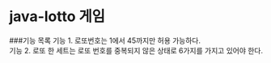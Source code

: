 # java-lotto 게임

###기능 목록
기능 1. 로또번호는 1에서 45까지만 허용 가능하다.  
기능 2. 로또 한 세트는 로또 번호를 중복되지 않은 상태로 6가지를 가지고 있어야 한다.  
